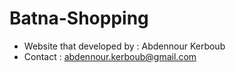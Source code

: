 # Batna-Shopping
- Website that developed by : Abdennour Kerboub
- Contact : abdennour.kerboub@gmail.com
